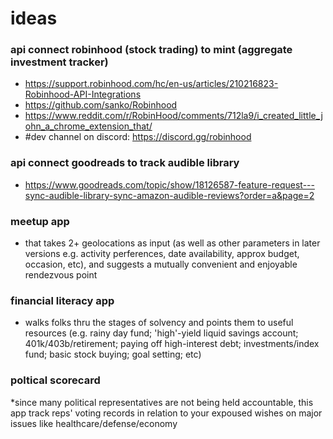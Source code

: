 # ideas

### api connect robinhood (stock trading) to mint (aggregate investment tracker)
* https://support.robinhood.com/hc/en-us/articles/210216823-Robinhood-API-Integrations
* https://github.com/sanko/Robinhood
* https://www.reddit.com/r/RobinHood/comments/712la9/i_created_little_john_a_chrome_extension_that/
* #dev channel on discord: https://discord.gg/robinhood

### api connect goodreads to track audible library
* https://www.goodreads.com/topic/show/18126587-feature-request---sync-audible-library-sync-amazon-audible-reviews?order=a&page=2

### meetup app 
* that takes 2+ geolocations as input (as well as other parameters in later versions e.g. activity perferences, date availability, approx budget, occasion, etc), and suggests a mutually convenient and enjoyable rendezvous point

### financial literacy app 
* walks folks thru the stages of solvency and points them to useful resources (e.g. rainy day fund; 'high'-yield liquid savings account; 401k/403b/retirement; paying off high-interest debt; investments/index fund; basic stock buying; goal setting; etc)

### poltical scorecard
*since many political representatives are not being held accountable, this app track reps' voting records in relation to your expoused wishes on major issues like healthcare/defense/economy
